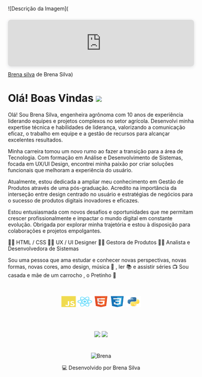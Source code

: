 ![Descrição da Imagem](<div style="position: relative; width: 100%; height: 0; padding-top: 25.0000%;
 padding-bottom: 0; box-shadow: 0 2px 8px 0 rgba(63,69,81,0.16); margin-top: 1.6em; margin-bottom: 0.9em; overflow: hidden;
 border-radius: 8px; will-change: transform;">
  <iframe loading="lazy" style="position: absolute; width: 100%; height: 100%; top: 0; left: 0; border: none; padding: 0;margin: 0;"
    src="https:&#x2F;&#x2F;www.canva.com&#x2F;design&#x2F;DAGFTvomevM&#x2F;3tTtJQiCMAjak26DX26f-Q&#x2F;view?embed" allowfullscreen="allowfullscreen" allow="fullscreen">
  </iframe>
</div>
<a href="https:&#x2F;&#x2F;www.canva.com&#x2F;design&#x2F;DAGFTvomevM&#x2F;3tTtJQiCMAjak26DX26f-Q&#x2F;view?utm_content=DAGFTvomevM&amp;utm_campaign=designshare&amp;utm_medium=embeds&amp;utm_source=link" target="_blank" rel="noopener">Brena silva</a> de Brena Silva)



# Olá! Boas Vindas <img src="https://github.com/leticiadasilva/leticiadasilva/blob/main/images/Hi.gif" width="30px">

Olá! Sou Brena Silva, engenheira agrônoma com 10 anos de experiência liderando equipes e projetos complexos no setor agrícola. Desenvolvi minha expertise técnica e habilidades de liderança, valorizando a comunicação eficaz, o trabalho em equipe e a gestão de recursos para alcançar excelentes resultados.

Minha carreira tomou um novo rumo ao fazer a transição para a área de Tecnologia. Com formação em Análise e Desenvolvimento de Sistemas, focada em UX/UI Design, encontrei minha paixão por criar soluções funcionais que melhoram a experiência do usuário.

Atualmente, estou dedicada a ampliar meu conhecimento em Gestão de Produtos através de uma pós-graduação. Acredito na importância da interseção entre design centrado no usuário e estratégias de negócios para o sucesso de produtos digitais inovadores e eficazes.

Estou entusiasmada com novos desafios e oportunidades que me permitam crescer profissionalmente e impactar o mundo digital em constante evolução. Obrigada por explorar minha trajetória e estou à disposição para colaborações e projetos empolgantes.



👩‍🎓 HTML / CSS
👩‍🎓 UX / UI Designer 
👩‍🎓 Gestora de Produtos
👩‍🎓 Analista e Desenvolvedora de Sistemas


Sou uma pessoa que ama estudar e conhecer novas perspectivas, novas formas, novas cores, amo design, música 🎵 , ler :books: e assistir séries 📺 
Sou casada e mãe de um carrocho , o Pretinho 🐶
<br>
<br>


<div align="center" style="display: inline_block"><br>
  <img align="center" alt="Brena-Js" height="30" width="40" src="https://raw.githubusercontent.com/devicons/devicon/master/icons/javascript/javascript-plain.svg">

  <img align="center" alt="Brena-React" height="30" width="40" src="https://raw.githubusercontent.com/devicons/devicon/master/icons/react/react-original.svg">
  <img align="center" alt="Brena-HTML" height="30" width="40" src="https://raw.githubusercontent.com/devicons/devicon/master/icons/html5/html5-original.svg">
  <img align="center" alt="Brena-CSS" height="30" width="40" src="https://raw.githubusercontent.com/devicons/devicon/master/icons/css3/css3-original.svg">
  <img align="center" alt="Brena-Python" height="30" width="40" src="https://raw.githubusercontent.com/devicons/devicon/master/icons/python/python-original.svg">

</div>

<br>
<br>

<div align="center" style="display: inline_block"><br>
 
 <a href="_brenasilva" height="30" target="_blank"><img src="https://img.shields.io/badge/Discord-7289DA?style=for-the-badge&logo=discord&logoColor=white" height="30" target="_blank"></a> 
  <a href="https://www.linkedin.com/in/brena-silva-58aaba202/" target="_blank"><img src="https://img.shields.io/badge/-LinkedIn-%230077B5?style=for-the-badge&logo=linkedin&logoColor=white" height="30" target="_blank"></a> 
</div>

  
#

 <div align="center">
 <img  alt="Brena" height="300" width="200" 
src="https://github.com/Brena25/Brena25/assets/79220798/e78df3c4-45f0-449a-b0cb-af4bd457afc2">


 💻 Desenvolvido por Brena Silva
</div>



